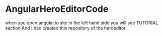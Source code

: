 # AngularHeroEditorCode
 when you open angular.io site in the left hand side you will see TUTORIAL section
 And I had created this repository of the heroeditor.
